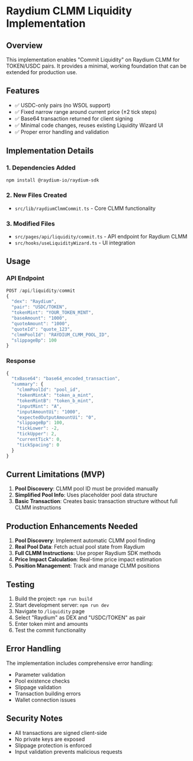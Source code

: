 # Raydium CLMM Liquidity Implementation

## Overview
This implementation enables "Commit Liquidity" on Raydium CLMM for TOKEN/USDC pairs. It provides a minimal, working foundation that can be extended for production use.

## Features
- ✅ USDC-only pairs (no WSOL support)
- ✅ Fixed narrow range around current price (±2 tick steps)
- ✅ Base64 transaction returned for client signing
- ✅ Minimal code changes, reuses existing Liquidity Wizard UI
- ✅ Proper error handling and validation

## Implementation Details

### 1. Dependencies Added
```bash
npm install @raydium-io/raydium-sdk
```

### 2. New Files Created
- `src/lib/raydiumClmmCommit.ts` - Core CLMM functionality

### 3. Modified Files
- `src/pages/api/liquidity/commit.ts` - API endpoint for Raydium CLMM
- `src/hooks/useLiquidityWizard.ts` - UI integration

## Usage

### API Endpoint
```typescript
POST /api/liquidity/commit
{
  "dex": "Raydium",
  "pair": "USDC/TOKEN",
  "tokenMint": "YOUR_TOKEN_MINT",
  "baseAmount": "1000",
  "quoteAmount": "1000",
  "quoteId": "quote_123",
  "clmmPoolId": "RAYDIUM_CLMM_POOL_ID",
  "slippageBp": 100
}
```

### Response
```typescript
{
  "txBase64": "base64_encoded_transaction",
  "summary": {
    "clmmPoolId": "pool_id",
    "tokenMintA": "token_a_mint",
    "tokenMintB": "token_b_mint",
    "inputMint": "A",
    "inputAmountUi": "1000",
    "expectedOutputAmountUi": "0",
    "slippageBp": 100,
    "tickLower": -2,
    "tickUpper": 2,
    "currentTick": 0,
    "tickSpacing": 0
  }
}
```

## Current Limitations (MVP)

1. **Pool Discovery**: CLMM pool ID must be provided manually
2. **Simplified Pool Info**: Uses placeholder pool data structure
3. **Basic Transaction**: Creates basic transaction structure without full CLMM instructions

## Production Enhancements Needed

1. **Pool Discovery**: Implement automatic CLMM pool finding
2. **Real Pool Data**: Fetch actual pool state from Raydium
3. **Full CLMM Instructions**: Use proper Raydium SDK methods
4. **Price Impact Calculation**: Real-time price impact estimation
5. **Position Management**: Track and manage CLMM positions

## Testing

1. Build the project: `npm run build`
2. Start development server: `npm run dev`
3. Navigate to `/liquidity` page
4. Select "Raydium" as DEX and "USDC/TOKEN" as pair
5. Enter token mint and amounts
6. Test the commit functionality

## Error Handling

The implementation includes comprehensive error handling:
- Parameter validation
- Pool existence checks
- Slippage validation
- Transaction building errors
- Wallet connection issues

## Security Notes

- All transactions are signed client-side
- No private keys are exposed
- Slippage protection is enforced
- Input validation prevents malicious requests
